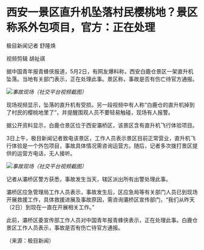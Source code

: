 # 西安一景区直升机坠落村民樱桃地？景区称系外包项目，官方：正在处理

极目新闻记者 舒隆焕

视频剪辑 胡祉祺

据中国青年报青蜂侠报道，5月2日，有网友爆料称，西安白鹿仓景区一架直升机坠落。当地有关部门表示，正在处理此事。景区称，事故是否有伤亡待官方通报。

![](https://inews.gtimg.com/om_bt/O9pIAe008husryy1lF2WzXDnSaIwFdn7F9GkoV7pBYLIEAA/1000)_事故现场（社交平台视频截图）_

现场视频显示，坠落的直升机有受损。另一段视频中有人称“白鹿仓的直升机掉到了村民的樱桃地里了”，并提醒围观人员不要轻易触碰，现场有人报警。

据公开资料显示，白鹿仓景区位于西安灞桥区，该景区含有直升机飞行体验项目。

3日上午，极目新闻记者致电该景区，工作人员表示景区目前正常营业，直升机飞行体验是一个外包项目，事故具体情况需咨询运营方。随后，记者多次拨打景区提供的运营方电话，无人接听。

![](https://inews.gtimg.com/om_bt/OH0nsJS9yCrxyM5u8z3BPNO-TjkX0yEAFN_RdYJ2VkI64AA/1000)_事故现场（社交平台视频截图）_

记者从灞桥区警方获悉，事故发生当天，辖区派出所有出警处理此事。

灞桥区应急管理局工作人员表示，事故发生后，区应急局等有关部门人员已到现场开展救援工作，具体救援进展及事故原因，需咨询灞桥区宣传部门，“我们从昨天（2日）到现在一直在开展相关工作。”

此前，灞桥区委宣传部工作人员对中国青年报青蜂侠表示，正在处理此事。白鹿仓景区工作人员表示，事故是否有伤亡待官方通报。

（来源：极目新闻）

